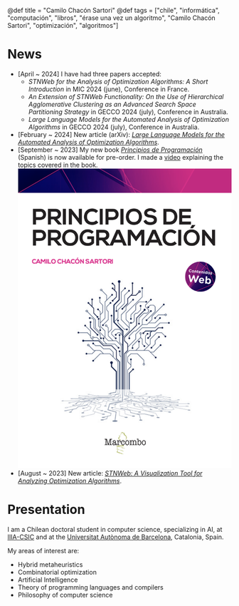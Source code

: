 @def title = "Camilo Chacón Sartori"
@def tags = ["chile", "informática", "computación", "libros", "érase una vez un algoritmo", "Camilo Chacón Sartori", "optimización", "algoritmos"]

# News
- [April ~ 2024] I have had three papers accepted:
    - *STNWeb for the Analysis of Optimization Algorithms: A Short Introduction* in MIC 2024 (june), Conference in France.
    - *An Extension of STNWeb Functionality: On the Use of Hierarchical Agglomerative Clustering as an Advanced Search Space Partitioning Strategy* in GECCO 2024 (july), Conference in Australia.
    - *Large Language Models for the Automated Analysis of Optimization Algorithms* in GECCO 2024 (july), Conference in Australia.
- [February ~ 2024] New article (arXiv): [*Large Language Models for the Automated Analysis of Optimization Algorithms*](https://arxiv.org/abs/2402.08472).
- [September ~ 2023] My new book [*Principios de Programación*](https://camilocs.substack.com/p/nuevo-libro-principios-de-programacion) (Spanish) is now available for pre-order. I made a [video](https://youtu.be/YoSpgu90H9Y?si=sJUDpp--Ka0QlkvS) explaining the topics covered in the book.
![Principios de Programación](/assets/libro3.png)
- [August ~ 2023] New article: [*STNWeb: A Visualization Tool for Analyzing Optimization Algorithms*](https://www.sciencedirect.com/science/article/pii/S2665963823000957).

# Presentation

I am a Chilean doctoral student in computer science, specializing in AI, at [IIIA-CSIC](https://www.iiia.csic.es/en-us/people/person/?person_id=161) and at the [Universitat Autònoma de Barcelona](https://www.uab.cat), Catalonia, Spain.

My areas of interest are:

* Hybrid metaheuristics
* Combinatorial optimization
* Artificial Intelligence
* Theory of programming languages and compilers
* Philosophy of computer science